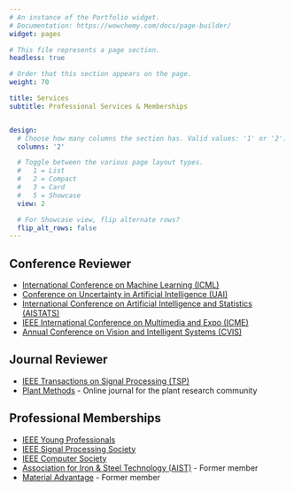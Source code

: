 ```yaml
---
# An instance of the Portfolio widget.
# Documentation: https://wowchemy.com/docs/page-builder/
widget: pages

# This file represents a page section.
headless: true

# Order that this section appears on the page.
weight: 70

title: Services
subtitle: Professional Services & Memberships


design:
  # Choose how many columns the section has. Valid values: '1' or '2'.
  columns: '2'

  # Toggle between the various page layout types.
  #   1 = List
  #   2 = Compact
  #   3 = Card
  #   5 = Showcase
  view: 2

  # For Showcase view, flip alternate rows?
  flip_alt_rows: false
---
```


## Conference Reviewer
* [International Conference on Machine Learning (ICML)](https://icml.cc/)
* [Conference on Uncertainty in Artificial Intelligence (UAI)](https://www.auai.org/)
* [International Conference on Artificial Intelligence and Statistics (AISTATS)](https://aistats.org/)
* [IEEE International Conference on Multimedia and Expo (ICME)](https://2022.ieeeicme.org/)
* [Annual Conference on Vision and Intelligent Systems (CVIS)](https://cvis2021.weebly.com/)

## Journal Reviewer
* [IEEE Transactions on Signal Processing (TSP)](https://ieeexplore.ieee.org/xpl/RecentIssue.jsp?punumber=78)
* [Plant Methods](https://plantmethods.biomedcentral.com/) - Online journal for the plant research community

## Professional Memberships
* [IEEE Young Professionals](https://yp.ieee.org/)
* [IEEE Signal Processing Society](https://signalprocessingsociety.org/)
* [IEEE Computer Society](https://www.computer.org/)
* [Association for Iron & Steel Technology (AIST)](https://www.aist.org/) - Former member
* [Material Advantage](https://materialadvantage.org/) - Former member 